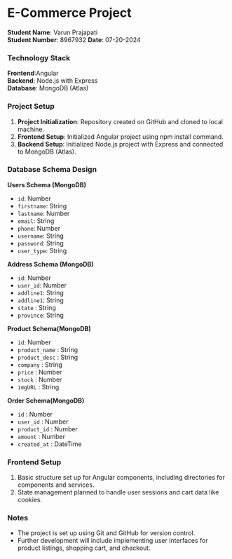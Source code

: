 # E-Commerce Project

**Student Name**: Varun Prajapati  
**Student Number**: 8967932
**Date**: 07-20-2024

### Technology Stack

**Frontend**:Angular   
**Backend**: Node.js with Express  
**Database**: MongoDB (Atlas)

### Project Setup

1. **Project Initialization**: Repository created on GitHub and cloned to local machine.
2. **Frontend Setup**: Initialized Angular project using npm install command.
3. **Backend Setup**: Initialized Node.js project with Express and connected to MongoDB (Atlas).

### Database Schema Design

**Users Schema (MongoDB)**

- `id`: Number
- `firstname`: String
- `lastname`: Number
- `email`: String
- `phone`: Number
- `username`: String
- `password`: String
- `user_type`: String

**Address Schema (MongoDB)**

- `id`: Number
- `user_id`: Number
- `addline1`: String
- `addline1`: String
- `state` : String
- `province`: String

**Product Schema(MongoDB)**
- `id`: Number
- `product_name` : String
- `product_desc` : String
- `company` : String
- `price` : Number
- `stock` : Number
- `imgURL` : String

**Order Schema(MongoDB)**

- `id` : Number
- `user_id` : Number
- `product_id` : Number
- `amount` : Number
- `created_at` : DateTime

### Frontend Setup

1. Basic structure set up for Angular components, including directories for components and services.
2. State management planned to handle user sessions and cart data like cookies.

### Notes

- The project is set up using Git and GitHub for version control.
- Further development will include implementing user interfaces for product listings, shopping cart, and checkout.
